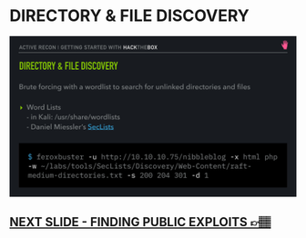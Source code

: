 # DIRECTORY & FILE DISCOVERY

![Slide6](/assets_/slides7.jpg)

## [NEXT SLIDE  - FINDING PUBLIC EXPLOITS 👉🏽](08-slide.md)
